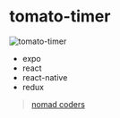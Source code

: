 # tomato-timer

![tomato-timer](https://user-images.githubusercontent.com/20104232/48659476-1ea5a900-ea95-11e8-80bb-67f6a1dfeaaa.gif)

- expo
- react
- react-native
- redux

> [nomad coders](https://academy.nomadcoders.co/p/build-a-timer-app-with-react-native-and-redux)